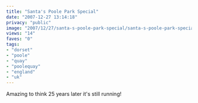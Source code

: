 ```yaml
---
title: "Santa's Poole Park Special"
date: "2007-12-27 13:14:18"
privacy: "public"
image: "2007/12/27/santa-s-poole-park-special/santa-s-poole-park-special.jpg"
views: "14"
faves: "0"
tags:
- "dorset"
- "poole"
- "quay"
- "poolequay"
- "england"
- "uk"
---
```

Amazing to think 25 years later it's still running!
